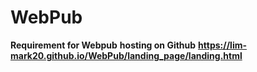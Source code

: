 # WebPub
**Requirement for Webpub**
**hosting on Github**
**https://lim-mark20.github.io/WebPub/landing_page/landing.html**
